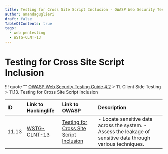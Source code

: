 ```yaml
---
title: Testing for Cross Site Script Inclusion - OWASP Web Security Testing Guide 
author: amandaguglieri
draft: false
TableOfContents: true
tags:
  - web pentesting
  - WSTG-CLNT-13
---
```




# Testing for Cross Site Script Inclusion

!!! quote ""
	[OWASP Web Security Testing Guide 4.2](index.md) > 11. Client Side Testing > 11.13. Testing for Cross Site Script Inclusion

|ID|Link to Hackinglife|Link to OWASP|Description|
|:---|:---|:---|:---|
|11.13|[WSTG-CLNT-13](WSTG-CLNT-13.md)|[Testing for Cross Site Script Inclusion](https://owasp.org/www-project-web-security-testing-guide/latest/4-Web_Application_Security_Testing/11-Client-side_Testing/13-Testing_for_Cross_Site_Script_Inclusion)|- Locate sensitive data across the system.  - Assess the leakage of sensitive data through various techniques.|


